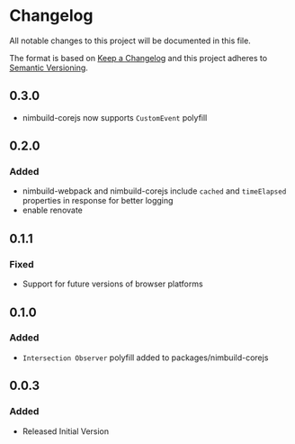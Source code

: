 # Changelog

All notable changes to this project will be documented in this file.

The format is based on [Keep a Changelog](http://keepachangelog.com/)
and this project adheres to [Semantic Versioning](http://semver.org/).

## 0.3.0

-   nimbuild-corejs now supports `CustomEvent` polyfill

## 0.2.0

### Added

-   nimbuild-webpack and nimbuild-corejs include `cached` and `timeElapsed` properties in response for better logging
-   enable renovate

## 0.1.1

### Fixed

-   Support for future versions of browser platforms

## 0.1.0

### Added

-   `Intersection Observer` polyfill added to packages/nimbuild-corejs

## 0.0.3

### Added

-   Released Initial Version

